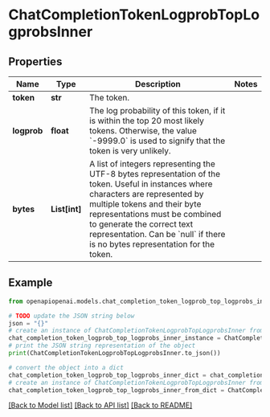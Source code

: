 # ChatCompletionTokenLogprobTopLogprobsInner


## Properties

Name | Type | Description | Notes
------------ | ------------- | ------------- | -------------
**token** | **str** | The token. | 
**logprob** | **float** | The log probability of this token, if it is within the top 20 most likely tokens. Otherwise, the value &#x60;-9999.0&#x60; is used to signify that the token is very unlikely. | 
**bytes** | **List[int]** | A list of integers representing the UTF-8 bytes representation of the token. Useful in instances where characters are represented by multiple tokens and their byte representations must be combined to generate the correct text representation. Can be &#x60;null&#x60; if there is no bytes representation for the token. | 

## Example

```python
from openapiopenai.models.chat_completion_token_logprob_top_logprobs_inner import ChatCompletionTokenLogprobTopLogprobsInner

# TODO update the JSON string below
json = "{}"
# create an instance of ChatCompletionTokenLogprobTopLogprobsInner from a JSON string
chat_completion_token_logprob_top_logprobs_inner_instance = ChatCompletionTokenLogprobTopLogprobsInner.from_json(json)
# print the JSON string representation of the object
print(ChatCompletionTokenLogprobTopLogprobsInner.to_json())

# convert the object into a dict
chat_completion_token_logprob_top_logprobs_inner_dict = chat_completion_token_logprob_top_logprobs_inner_instance.to_dict()
# create an instance of ChatCompletionTokenLogprobTopLogprobsInner from a dict
chat_completion_token_logprob_top_logprobs_inner_from_dict = ChatCompletionTokenLogprobTopLogprobsInner.from_dict(chat_completion_token_logprob_top_logprobs_inner_dict)
```
[[Back to Model list]](../README.md#documentation-for-models) [[Back to API list]](../README.md#documentation-for-api-endpoints) [[Back to README]](../README.md)


